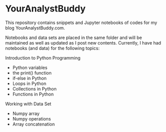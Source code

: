 # YourAnalystBuddy
 
This repository contains snippets and Jupyter notebooks of codes for my blog YourAnalystBuddy.com. 

Notebooks and data sets are placed in the same folder and will be maintained as well as updated as I post new contents. Currently, I have had notebooks (and data) for the following topics:

Introduction to Python Programming
- Python variables
- the print() function
- if-else in Python
- Loops in Python
- Collections in Python
- Functions in Python

Working with Data Set
- Numpy array
- Numpy operations
- Array concatenation